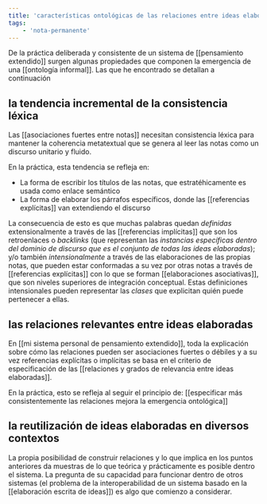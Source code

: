 ```yaml
---
title: 'características ontológicas de las relaciones entre ideas elaboradas'
tags:
    - 'nota-permanente'
---
```

De la práctica deliberada y consistente de un sistema de [[pensamiento extendido]] surgen algunas propiedades que componen la emergencia de una [[ontología informal]]. Las que he encontrado se detallan a continuación

## la tendencia incremental de la consistencia léxica

Las [[asociaciones fuertes entre notas]] necesitan consistencia léxica para mantener la coherencia metatextual que se genera al leer las notas como un discurso unitario y fluido.

En la práctica, esta tendencia se refleja en:

- La forma de escribir los títulos de las notas, que estratéhicamente es usada como enlace semántico
- La forma de elaborar los párrafos específicos, donde las [[referencias explícitas]] van extendiendo el discurso

La consecuencia de esto es que muchas palabras quedan *definidas* extensionalmente a través de las [[referencias implícitas]] que son los retroenlaces o *backlinks* (que representan las *instancias específicas dentro del dominio de discurso que es el conjunto de todas las ideas elaboradas*); y/o también *intensionalmente* a través de las elaboraciones de las propias notas, que pueden estar conformadas a su vez por otras notas a través de [[referencias explícitas]] con lo que se forman [[elaboraciones asociativas]], que son niveles superiores de integración conceptual. Estas definiciones intensionales pueden representar las *clases* que explicitan quién puede pertenecer a ellas.

## las relaciones relevantes entre ideas elaboradas

En [[mi sistema personal de pensamiento extendido]], toda la explicación sobre cómo las relaciones pueden ser asociaciones fuertes o débiles y a su vez referencias explícitas o implícitas se basa en el criterio de especificación de las [[relaciones y grados de relevancia entre ideas elaboradas]].

En la práctica, esto se refleja al seguir el principio de: [[especificar más consistentemente las relaciones mejora la emergencia ontológica]]

## la reutilización de ideas elaboradas en diversos contextos

La propia posibilidad de construir relaciones y lo que implica en los puntos anteriores da muestras de lo que teórica y prácticamente es posible dentro el sistema. La pregunta de su capacidad para funcionar dentro de otros sistemas (el problema de la interoperabilidad de un sistema basado en la [[elaboración escrita de ideas]]) es algo que comienzo a considerar.